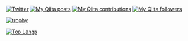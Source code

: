 [![Twitter](https://img.shields.io/twitter/follow/dokozon0?style=social)](https://twitter.com/dokozon0 "Twitter")
[![My Qiita posts](https://qiita-badge.apiapi.app/s/Ri__/posts.svg)](http://qiita.com/Ri__ "My Qiita posts")
[![My Qiita contributions](https://qiita-badge.apiapi.app/s/Ri__/contributions.svg)](http://qiita.com/Ri__ "My Qiita contributions")
[![My Qiita followers](https://qiita-badge.apiapi.app/s/Ri__/followers.svg)](http://qiita.com/Ri__ "My Qiita followers")

<!-- トロフィーのやつ -->
[![trophy](https://github-profile-trophy.vercel.app/?username=Rin-t)](https://github.com/Rin-t/github-profile-trophy)

<!-- 言語 -->
[![Top Langs](https://github-readme-stats.vercel.app/api/top-langs/?username=Rin-t)](https://github.com/Rin-t "Top Langs")

<!--
**Rin-t/Rin-t** is a ✨ _special_ ✨ repository because its `README.md` (this file) appears on your GitHub profile.

Here are some ideas to get you started:

- 🔭 I’m currently working on ...
- 🌱 I’m currently learning ...
- 👯 I’m looking to collaborate on ...
- 🤔 I’m looking for help with ...
- 💬 Ask me about ...
- 📫 How to reach me: ...
- 😄 Pronouns: ...
- ⚡ Fun fact: ...
-->
